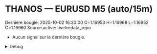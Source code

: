 # THANOS — EURUSD M5 (auto/15m)
Dernière bougie: 2025-10-02 16:30:00  O=1.16953  H=1.16968  L=1.16952  C=1.16960
Source active: twelvedata_repo

- Aucun signal sur la dernière bougie.

<details><summary>Debug</summary>

- TD_API_KEY manquant.

</details>